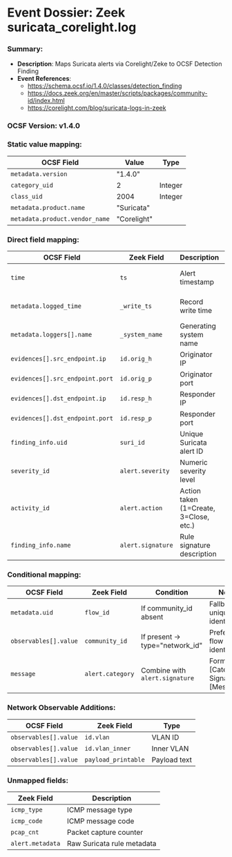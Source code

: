 # Event Dossier: Zeek suricata_corelight.log
### Summary:
- **Description**: Maps Suricata alerts via Corelight/Zeke to OCSF Detection Finding
- **Event References**:
  - https://schema.ocsf.io/1.4.0/classes/detection_finding
  - https://docs.zeek.org/en/master/scripts/packages/community-id/index.html
  - https://corelight.com/blog/suricata-logs-in-zeek

### OCSF Version: v1.4.0

### Static value mapping:
| OCSF Field                     | Value          | Type       |
|-------------------------------|----------------|------------|
| `metadata.version`            | "1.4.0"        |            |
| `category_uid`                | 2              | Integer    |
| `class_uid`                   | 2004           | Integer    |
| `metadata.product.name`       | "Suricata"     |            |
| `metadata.product.vendor_name`| "Corelight"    |            |

### Direct field mapping:
| OCSF Field                     | Zeek Field              | Description                                | Notes                      |
|-------------------------------|-------------------------|--------------------------------------------|----------------------------|
| `time`                        | `ts`                    | Alert timestamp                            | Convert to epoch timestamp |
| `metadata.logged_time`        | `_write_ts`             | Record write time                          | Convert to epoch timestamp |
| `metadata.loggers[].name`     | `_system_name`          | Generating system name                     |                            |
| `evidences[].src_endpoint.ip` | `id.orig_h`             | Originator IP                              | Type: ip_t                 |
| `evidences[].src_endpoint.port` | `id.orig_p`           | Originator port                            | Type: port_t               |
| `evidences[].dst_endpoint.ip` | `id.resp_h`             | Responder IP                               | Type: ip_t                 |
| `evidences[].dst_endpoint.port` | `id.resp_p`           | Responder port                             | Type: port_t               |
| `finding_info.uid`            | `suri_id`               | Unique Suricata alert ID                   |                            |
| `severity_id`                 | `alert.severity`        | Numeric severity level                     | Direct 1:1 mapping         |
| `activity_id`                 | `alert.action`          | Action taken (1=Create, 3=Close, etc.)      |                            |
| `finding_info.name`           | `alert.signature`       | Rule signature description                 |                            |

### Conditional mapping:
| OCSF Field             | Zeek Field       | Condition                          | Notes                                      |
|-----------------------|------------------|------------------------------------|--------------------------------------------|
| `metadata.uid`        | `flow_id`        | If community_id absent             | Fallback unique identifier                 |
| `observables[].value` | `community_id`   | If present → type="network_id"    | Preferred flow identifier                  |
| `message`             | `alert.category` | Combine with `alert.signature`     | Format: "[Category] Signature: [Message]"  |

### Network Observable Additions:
| OCSF Field                     | Zeek Field              | Type        |
|-------------------------------|-------------------------|-------------|
| `observables[].value`         | `id.vlan`               | VLAN ID      |
| `observables[].value`         | `id.vlan_inner`         | Inner VLAN   |
| `observables[].value`         | `payload_printable`     | Payload text |

### Unmapped fields:
| Zeek Field               | Description                                  |
|--------------------------|----------------------------------------------|
| `icmp_type`              | ICMP message type                           |
| `icmp_code`              | ICMP message code                            |
| `pcap_cnt`               | Packet capture counter                       |
| `alert.metadata`         | Raw Suricata rule metadata                   |
